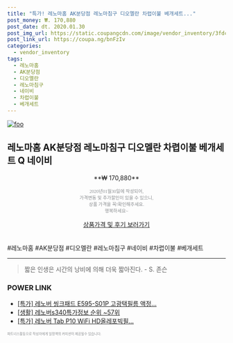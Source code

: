```yaml
--- 
title: "특가! 레노마홈 AK분당점 레노마침구 디오멜란 차렵이불 베개세트..." 
post_money: ₩. 170,880 
post_date: dt. 2020.01.30 
post_img_url: https://static.coupangcdn.com/image/vendor_inventory/3fdc/f547e757fef42f199e03fd3861909ff646bfd727db13ebffaf485f6d94c6.jpg 
post_link_url: https://coupa.ng/bnFzIv 
categories: 
  - vendor_inventory 
tags: 
  - 레노마홈 
  - AK분당점 
  - 디오멜란 
  - 레노마침구 
  - 네이비 
  - 차렵이불 
  - 베개세트 
--- 
```

[![foo](https://static.coupangcdn.com/image/vendor_inventory/3fdc/f547e757fef42f199e03fd3861909ff646bfd727db13ebffaf485f6d94c6.jpg)](https://coupa.ng/bnFzIv) 

## 레노마홈 AK분당점 레노마침구 디오멜란 차렵이불 베개세트 Q 네이비 
<p style="text-align: center;">**₩ 170,880**</p> 
<p style="text-align: center;"><span style="color: #898c8f; font-family: Georgia,Times,serif; font-size: 0.75em;">2020년01월30일에 작성되어, <br>가격변동 및 추가할인이 있을 수 있으니,<br> 상품 가격을 꼭!확인해주세요.<br>행복하세요~</span> 
</p>	 
<div markdown="0" style="text-align: center;"><a href="https://coupa.ng/bnFzIv" class="btn btn--success">상품가격 및 후기 보러가기</a></div> 
<br><br> 
  #레노마홈 #AK분당점 #디오멜란 #레노마침구 #네이비 #차렵이불 #베개세트 
<hr> 

> 짧은 인생은 시간의 낭비에 의해 더욱 짧아진다. - S. 존슨   


### POWER LINK

* <a href="https://blog.naver.com/sakai111/221788142074" target="_blank">[특가] 레노버 씽크패드 E595-S01P 고광택필름 액정...</a>
* <a href="https://blog.naver.com/sakai111/221772995156" target="_blank"> [생활] 레노버s340특가정보 순위 ~57위</a>
* <a href="https://blog.naver.com/sakai111/221786255013" target="_blank">[특가] 레노버 Tab P10 WiFi HD올레포빅필...</a>

<span style="color: #898c8f; font-family: Georgia,Times,serif; font-size: 0.55em;">파트너스활동으로 작성자에게 일정액의 커미션이 제공될수 있습니다.</span> 
